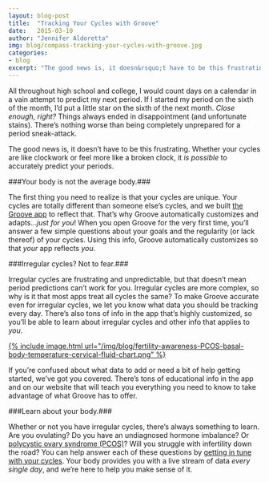 ```yaml
---
layout: blog-post
title:  "Tracking Your Cycles with Groove"
date:   2015-03-10
author: "Jennifer Aldoretta"
img: blog/compass-tracking-your-cycles-with-groove.jpg
categories:
- blog
excerpt: "The good news is, it doesn&rsquo;t have to be this frustrating. Whether your cycles are like clockwork or feel more like a broken clock, it is possible to accurately predict your periods..."
---
```


All throughout high school and college, I would count days on a calendar in a vain attempt to predict my next period. If I started my period on the sixth of the month, I&rsquo;d put a little star on the sixth of the next month. *Close enough, right?* Things always ended in disappointment (and unfortunate stains). There&rsquo;s nothing worse than being completely unprepared for a period sneak-attack.

The good news is, it doesn&rsquo;t have to be this frustrating. Whether your cycles are like clockwork or feel more like a broken clock, it *is possible* to accurately predict your periods.

###Your body is not the average body.###

The first thing you need to realize is that your cycles are unique. Your cycles are totally different than someone else&rsquo;s cycles, and we built <a class="text-link" target="_blank" href="https://itunes.apple.com/app/id831795151">the Groove app</a> to reflect that. That&rsquo;s why Groove automatically customizes and adapts...*just for you*! When you open Groove for the very first time, you&rsquo;ll answer a few simple questions about your goals and the regularity (or lack thereof) of your cycles. Using this info, Groove automatically customizes so that *your* app reflects *you*.

###Irregular cycles? Not to fear.###

Irregular cycles are frustrating and unpredictable, but that doesn&rsquo;t mean period predictions can&rsquo;t work for you. Irregular cycles are more complex, so why is it that most apps treat all cycles the same? To make Groove accurate even for irregular cycles, we let you know what data you should be tracking every day. There&rsquo;s also tons of info in the app that&rsquo;s highly customized, so you&rsquo;ll be able to learn about irregular cycles and other info that applies to *you*.

<a href="/img/blog/fertility-awareness-PCOS-basal-body-temperature-cervical-fluid-chart.png">{% include image.html url="/img/blog/fertility-awareness-PCOS-basal-body-temperature-cervical-fluid-chart.png" %}</a>

If you&rsquo;re confused about what data to add or need a bit of help getting started, we&rsquo;ve got you covered. There&rsquo;s tons of educational info in the app and on our website that will teach you everything you need to know to take advantage of what Groove has to offer.

###Learn about your body.###

Whether or not you have irregular cycles, there&rsquo;s always something to learn. Are you ovulating? Do you have an undiagnosed hormone imbalance? Or <a class="text-link" href="/blog/2015/01/09/polycystic-ovary-syndrome-what-it-is-&-what-you-should-know/">polycystic ovary syndrome (PCOS)</a>? Will you struggle with infertility down the road? You can help answer each of these questions by <a class="text-link" href="/blog/2014/09/12/4-awesome-reasons-to-get-in-tune-with-your-cycle/">getting in tune with your cycles</a>. Your body provides you with a live stream of data *every single day*, and we&rsquo;re here to help you make sense of it.
